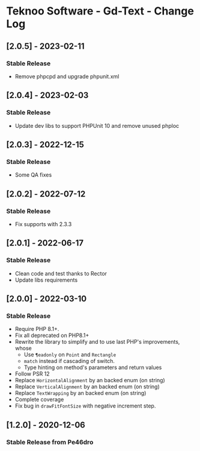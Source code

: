 # Teknoo Software - Gd-Text - Change Log

## [2.0.5] - 2023-02-11
### Stable Release
- Remove phpcpd and upgrade phpunit.xml

## [2.0.4] - 2023-02-03
### Stable Release
- Update dev libs to support PHPUnit 10 and remove unused phploc

## [2.0.3] - 2022-12-15
### Stable Release
- Some QA fixes

## [2.0.2] - 2022-07-12
### Stable Release
- Fix supports with 2.3.3

## [2.0.1] - 2022-06-17
### Stable Release
- Clean code and test thanks to Rector
- Update libs requirements

## [2.0.0] - 2022-03-10
### Stable Release
- Require PHP 8.1+.
- Fix all deprecated on PHP8.1+
- Rewrite the library to simplify and to use last PHP's improvements, whose
  - Use `¶eadonly` on `Point` and `Rectangle`
  - `match` instead if cascading of switch.
  - Type hinting on method's parameters and return values
- Follow PSR 12
- Replace `HorizontalAlignment` by an backed enum (on string)
- Replace `VerticalAlignment` by an backed enum (on string)
- Replace `TextWrapping` by an backed enum (on string)
- Complete coverage
- Fix bug in `drawFitFontSize` with negative increment step.

## [1.2.0] - 2020-12-06
### Stable Release from Pe46dro


